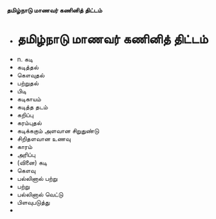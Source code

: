 **தமிழ்நாடு மாணவர் கணினித் திட்டம்**
- # தமிழ்நாடு மாணவர் கணினித் திட்டம்
- n. கடி
- கடித்தல்
- கௌவுதல்
- பற்றுதல்
- பிடி
- கடிகாயம்
- கடித்த தடம்
- கறிப்பு
- கரம்புதல்
- கடிக்ககும் அளவான சிறுதுண்டு
- சிறிதளவான உணவு
- காரம்
- அரிப்பு
- (வினை) கடி
- கௌவு
- பல்லினால் பற்று
- பற்று
- பல்லினால் வெட்டு
- பிளவுபடுத்து
-

